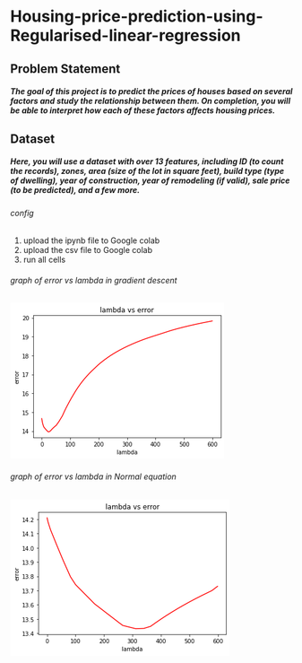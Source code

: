 # Housing-price-prediction-using-Regularised-linear-regression

## Problem Statement

##### The goal of this project is to predict the prices of houses based on several factors and study the relationship between them. On completion, you will be able to interpret how each of these factors affects housing prices.

## Dataset

##### Here, you will use a dataset with over 13 features, including ID (to count the records), zones, area (size of the lot in square feet), build type (type of dwelling), year of construction, year of remodeling (if valid), sale price (to be predicted), and a few more.

###### config

1. upload the ipynb file to Google colab
2. upload the csv file to Google colab
3. run all cells

###### graph of error vs lambda in gradient descent

![g](<https://raw.githubusercontent.com/SouravG/Housing-price-prediction-using-Regularised-linear-regression/master/download%20(1).png>)

###### graph of error vs lambda in Normal equation

![g](https://raw.githubusercontent.com/SouravG/Housing-price-prediction-using-Regularised-linear-regression/master/download.png)
